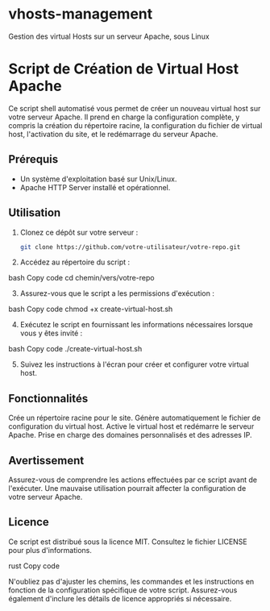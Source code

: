 # vhosts-management
Gestion des virtual Hosts sur un serveur Apache, sous Linux

# Script de Création de Virtual Host Apache

Ce script shell automatisé vous permet de créer un nouveau virtual host sur votre serveur Apache. Il prend en charge la configuration complète, y compris la création du répertoire racine, la configuration du fichier de virtual host, l'activation du site, et le redémarrage du serveur Apache.

## Prérequis

- Un système d'exploitation basé sur Unix/Linux.
- Apache HTTP Server installé et opérationnel.

## Utilisation

1. Clonez ce dépôt sur votre serveur :
   
   ```bash
   git clone https://github.com/votre-utilisateur/votre-repo.git

2. Accédez au répertoire du script :

bash
Copy code
cd chemin/vers/votre-repo

3. Assurez-vous que le script a les permissions d'exécution :

bash
Copy code
chmod +x create-virtual-host.sh

4. Exécutez le script en fournissant les informations nécessaires lorsque vous y êtes invité :

bash
Copy code
./create-virtual-host.sh

5. Suivez les instructions à l'écran pour créer et configurer votre virtual host.

## Fonctionnalités
Crée un répertoire racine pour le site.
Génère automatiquement le fichier de configuration du virtual host.
Active le virtual host et redémarre le serveur Apache.
Prise en charge des domaines personnalisés et des adresses IP.

## Avertissement
Assurez-vous de comprendre les actions effectuées par ce script avant de l'exécuter. Une mauvaise utilisation pourrait affecter la configuration de votre serveur Apache.

## Licence
Ce script est distribué sous la licence MIT. Consultez le fichier LICENSE pour plus d'informations.

rust
Copy code

N'oubliez pas d'ajuster les chemins, les commandes et les instructions en fonction de la configuration spécifique de votre script. Assurez-vous également d'inclure les détails de licence appropriés si nécessaire.
